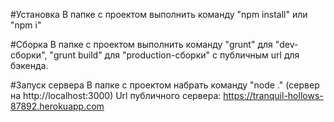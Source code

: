 #Установка
В папке с проектом выполнить команду "npm install" или "npm i"

#Сборка
В папке с проектом выполнить команду "grunt" для "dev-сборки",
"grunt build" для "production-сборки" с публичным url для бэкенда.

#Запуск сервера
В папке с проектом набрать команду "node ." (сервер на http://localhost:3000)
Url публичного сервера: https://tranquil-hollows-87892.herokuapp.com
